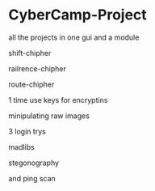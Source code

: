 # CyberCamp-Project
all the projects in one gui and a module

shift-chipher

railrence-chipher

route-chipher

1 time use keys for encryptins

minipulating raw images

3 login trys

madlibs

stegonography

and ping scan









